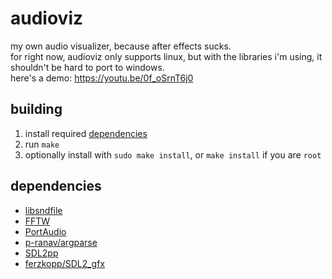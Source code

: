 # audioviz
my own audio visualizer, because after effects sucks.<br>
for right now, audioviz only supports linux, but with the libraries i'm using, it shouldn't be hard to port to windows.<br>
here's a demo: https://youtu.be/0f_oSrnT6j0

## building
1. install required [dependencies](#dependencies)
2. run `make`
3. optionally install with `sudo make install`, or `make install` if you are `root`

## dependencies
- [libsndfile](https://github.com/libsndfile/libsndfile)
- [FFTW](https://fftw.org)
- [PortAudio](https://github.com/PortAudio/portaudio)
- [p-ranav/argparse](https://github.com/p-ranav/argparse)
- [SDL2pp](https://github.com/libSDL2pp/libSDL2pp)
- [ferzkopp/SDL2_gfx](https://github.com/ferzkopp/SDL2_gfx)
